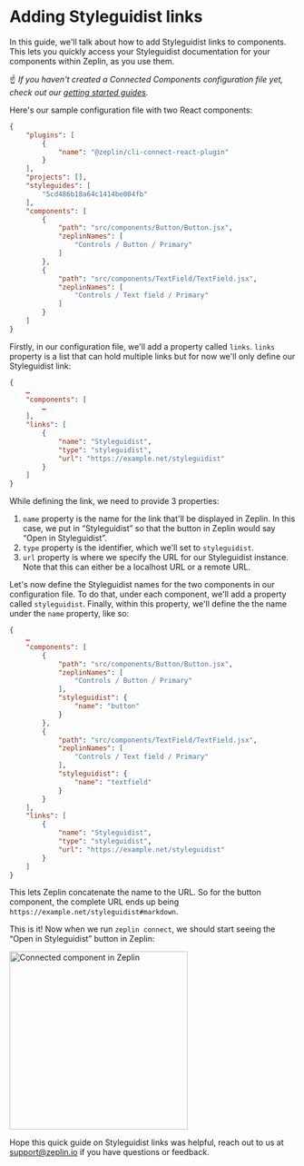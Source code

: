 # Adding Styleguidist links

In this guide, we'll talk about how to add Styleguidist links to components. This lets you quickly access your Styleguidist documentation for your components within Zeplin, as you use them.

☝️ _If you haven't created a Connected Components configuration file yet, check out our [getting started guides](/README.md#getting-started)._

Here's our sample configuration file with two React components:

```json
{
    "plugins": [
        {
            "name": "@zeplin/cli-connect-react-plugin"
        }
    ],
    "projects": [],
    "styleguides": [
        "5cd486b18a64c1414be004fb"
    ],
    "components": [
        {
            "path": "src/components/Button/Button.jsx",
            "zeplinNames": [
                "Controls / Button / Primary"
            ]
        },
        {
            "path": "src/components/TextField/TextField.jsx",
            "zeplinNames": [
                "Controls / Text field / Primary"
            ]
        }
    ]
}
```

Firstly, in our configuration file, we'll add a property called `links`. `links` property is a list that can hold multiple links but for now we'll only define our Styleguidist link:

```json
{
    …
    "components": [
        …
    ],
    "links": [
        {
            "name": "Styleguidist",
            "type": "styleguidist",
            "url": "https://example.net/styleguidist"
        }
    ]
}
```

While defining the link, we need to provide 3 properties:

1. `name` property is the name for the link that'll be displayed in Zeplin. In this case, we put in “Styleguidist” so that the button in Zeplin would say “Open in Styleguidist”.
2. `type` property is the identifier, which we'll set to `styleguidist`.
3. `url` property is where we specify the URL for our Styleguidist instance. Note that this can either be a localhost URL or a remote URL.

Let's now define the Styleguidist names for the two components in our configuration file. To do that, under each component, we'll add a property called `styleguidist`. Finally, within this property, we'll define the the name under the `name` property, like so:

```json
{
    …
    "components": [
        {
            "path": "src/components/Button/Button.jsx",
            "zeplinNames": [
                "Controls / Button / Primary"
            ],
            "styleguidist": {
                "name": "button"
            }
        },
        {
            "path": "src/components/TextField/TextField.jsx",
            "zeplinNames": [
                "Controls / Text field / Primary"
            ],
            "styleguidist": {
                "name": "textfield"
            }
        }
    ],
    "links": [
        {
            "name": "Styleguidist",
            "type": "styleguidist",
            "url": "https://example.net/styleguidist"
        }
    ]
}
```

This lets Zeplin concatenate the name to the URL. So for the button component, the complete URL ends up being `https://example.net/styleguidist#markdown`.

This is it! Now when we run `zeplin connect`, we should start seeing the “Open in Styleguidist” button in Zeplin:

<img src="../../img/zeplinStyleguidistLink.png" alt="Connected component in Zeplin" width="314" />

Hope this quick guide on Styleguidist links was helpful, reach out to us at [support@zeplin.io](mailto:support@zeplin.io) if you have questions or feedback.
